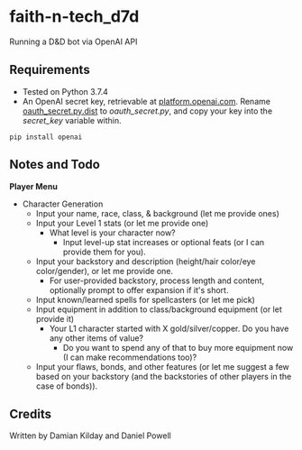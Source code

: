 # faith-n-tech_d7d
Running a D&amp;D bot via OpenAI API 

## Requirements
- Tested on Python 3.7.4
- An OpenAI secret key, retrievable at [platform.openai.com](https://platform.openai.com/account/api-keys). Rename [oauth_secret.py.dist](https://github.com/depwl9992/faith-n-tech_d7d/blob/main/oauth_secret.py.dist) to *oauth_secret.py*, and copy your key into the *secret_key* variable within.

`pip install openai`

## Notes and Todo
**Player Menu**
- Character Generation
  - Input your name, race, class, & background (let me provide ones)
  - Input your Level 1 stats (or let me provide one)
    - What level is your character now?
      - Input level-up stat increases or optional feats (or I can provide them for you).
  - Input your backstory and description (height/hair color/eye color/gender), or let me provide one.
    - For user-provided backstory, process length and content, optionally prompt to offer expansion if it's short.
  - Input known/learned spells for spellcasters (or let me pick)
  - Input equipment in addition to class/background equipment (or let provide it)
    - Your L1 character started with X gold/silver/copper. Do you have any other items of value?
      - Do you want to spend any of that to buy more equipment now (I can make recommendations too)?
  - Input your flaws, bonds, and other features (or let me suggest a few based on your backstory (and the backstories of other players in the case of bonds)).

## Credits
Written by Damian Kilday and Daniel Powell

